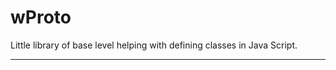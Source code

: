 # wProto

Little library of base level helping with defining classes in Java Script.
_ _ _











